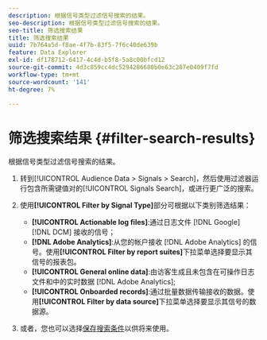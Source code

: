 ```yaml
---
description: 根据信号类型过滤信号搜索的结果。
seo-description: 根据信号类型过滤信号搜索的结果。
seo-title: 筛选搜索结果
title: 筛选搜索结果
uuid: 7b764a5d-f8ae-4f7b-83f5-7f6c40de639b
feature: Data Explorer
exl-id: df178712-6417-4c4d-b5f8-5a8c00bfcd12
source-git-commit: 4d3c859cc4dc5294286680b0e63c287e0409f7fd
workflow-type: tm+mt
source-wordcount: '141'
ht-degree: 7%

---
```


# 筛选搜索结果 {#filter-search-results}

根据信号类型过滤信号搜索的结果。

1. 转到[!UICONTROL Audience Data > Signals > Search]，然后使用过滤器运行包含所需键值对的[!UICONTROL Signals Search]，或进行更广泛的搜索。
1. 使用&#x200B;**[!UICONTROL Filter by Signal Type]**&#x200B;部分可根据以下类别筛选结果：

   * **[!UICONTROL Actionable log files]**:通过日志文件 [!DNL Google] [!DNL DCM] 接收的信号；
   * **[!DNL Adobe Analytics]**:从您的帐户接收 [!DNL Adobe Analytics] 的信号。使用&#x200B;**[!UICONTROL Filter by report suites]**&#x200B;下拉菜单选择要显示其信号的报表包。
   * **[!UICONTROL General online data]**:由访客生成且未包含在可操作日志文件和中的实时数据 [!DNL Adobe Analytics];
   * **[!UICONTROL Onboarded records]**:通过批量数据传输接收的数据。使用&#x200B;**[!UICONTROL Filter by data source]**&#x200B;下拉菜单选择要显示其信号的数据源。

1. 或者，您也可以选择[保存搜索条件](../../../features/data-explorer/data-explorer-signals-search/data-explorer-save-search.md)以供将来使用。

